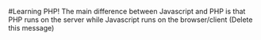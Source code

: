 #Learning PHP!
The main difference between Javascript and PHP is that PHP runs on the server while Javascript runs on the browser/client (Delete this message)